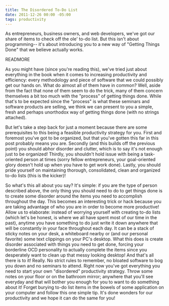 ```yaml
---
title: The Disordered To-Do List
date: 2011-12-26 00:00 -05:00
tags: productivity
---
```


As entrepreneurs, business owners, and web developers, we've got our share of items to check off the ole' to-do list. But this isn't about programming-- it's about introducing you to a new way of "Getting Things Done" that we believe actually works.

READMORE

As you might have (since you're reading this), we've tried just about everything in the book when it comes to increasing productivity and efficiency: every methodology and piece of software that we could possibly get our hands on. What do almost all of them have in common? Well, aside from the fact that none of them seem to do the trick, many of them concern themselves a bit too much with the "process" of getting things done. While that's to be expected since the "process" is what these seminars and software products are selling, we think we can present to you a simple, fresh and perhaps unorthodox way of getting things done (with no strings attached).

But let's take a step back for just a moment because there are some prerequisites to this being a feasible productivity strategy for you. First and foremost you've got to be organized, but that you've gotten this far in this post probably means you are. Secondly (and this builds off the previous point) you should abhor disorder and clutter, which is to say it's not enough just to be organized! Thirdly, you shouldn't hold issue with being a task-oriented person at times (sorry fellow entrepreneurs, your goal-oriented glory doesn't hold up when you have to get work done). Lastly, you should pride yourself on maintaining thorough, consolidated, clean and organized to-do lists (this is the kicker)!

So what's this all about you say? It's simple: if you are the type of person described above, the only thing you should need to do to get things done is to create some disorder around the items you need to accomplish throughout the day. This becomes an interesting trick or hack because you are taking advantage of who you are in order to become more productive! Allow us to elaborate: instead of worrying yourself with creating to-do lists (which let's be honest, is where we all have spent most of our time in the past), anytime you have something to do just write it down anywhere that will be constantly in your face throughout each day. It can be a stack of sticky notes on your desk, a whiteboard nearby or (and our personal favorite) some text clippings on your PC's desktop. What this does is create disorder associated with things you need to get done, forcing your borderline OCD personality to actually complete the items since you desperately want to clean up that messy looking desktop! And that's all there is to it! Really. No strict rules to remember, no bloated software to bog you down and no seminars to attend. Right now you've got everything you need to start your own "disordered" productivity strategy. Throw some notes on your floor or on the bathroom mirror; anywhere that you'll see everyday and that will bother you enough for you to want to do something about it! Forget burying to-do list items in the bowels of some application on your computer and follow this one simple tip. It's done wonders for our productivity and we hope it can do the same for you!
